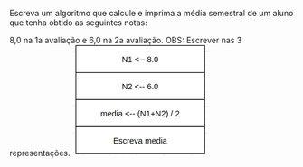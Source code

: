 Escreva um algoritmo que calcule e imprima a média semestral de um aluno que tenha obtido as seguintes notas:

8,0 na 1a avaliação e 6,0 na 2a avaliação. OBS: Escrever nas 3 representações.
![](https://github.com/Yxav/proglogic/blob/apnp/exercicios-1/3/3.png) 